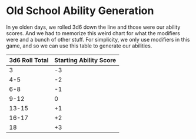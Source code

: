 # Old School Ability Generation

In ye olden days, we rolled 3d6 down the line and those were our ability scores. And we had to memorize this weird chart for what the modifiers were and a bunch of other stuff. For simplicity, we only use modifiers in this game, and so we can use this table to generate our abilities.

| 3d6 Roll Total | Starting Ability Score |
| ---- | ---- |
| 3 | -3 |
| 4-5 | -2 |
| 6-8 | -1 |
| 9-12 | 0 |
| 13-15 | +1 |
| 16-17 | +2 |
| 18 | +3 |
